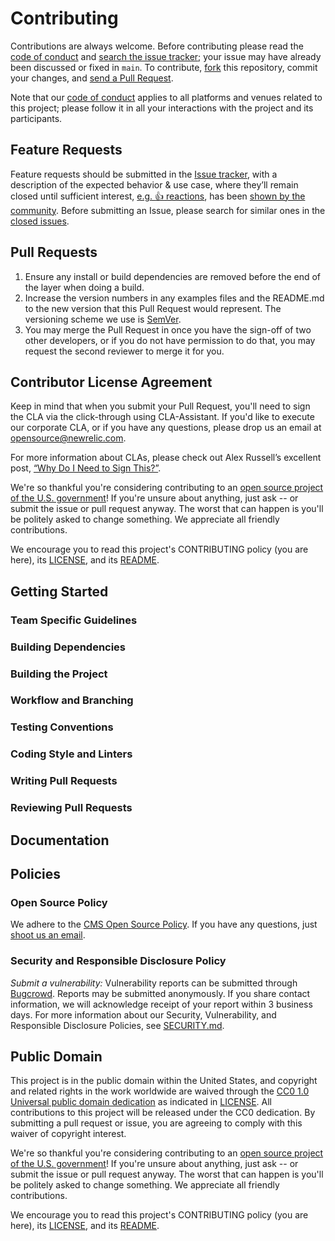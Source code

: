 # Contributing

Contributions are always welcome. Before contributing please read the
[code of conduct](./CODE_OF_CONDUCT.md) and [search the issue tracker](issues); your issue may have already been discussed or fixed in `main`. To contribute,
[fork](https://help.github.com/articles/fork-a-repo/) this repository, commit your changes, and [send a Pull Request](https://help.github.com/articles/using-pull-requests/).

Note that our [code of conduct](./CODE_OF_CONDUCT.md) applies to all platforms and venues related to this project; please follow it in all your interactions with the project and its participants.

## Feature Requests

Feature requests should be submitted in the [Issue tracker](../../issues), with a description of the expected behavior & use case, where they’ll remain closed until sufficient interest, [e.g. :+1: reactions](https://help.github.com/articles/about-discussions-in-issues-and-pull-requests/), has been [shown by the community](../../issues?q=label%3A%22votes+needed%22+sort%3Areactions-%2B1-desc).
Before submitting an Issue, please search for similar ones in the
[closed issues](../../issues?q=is%3Aissue+is%3Aclosed+label%3Aenhancement).

## Pull Requests

1. Ensure any install or build dependencies are removed before the end of the layer when doing a build.
2. Increase the version numbers in any examples files and the README.md to the new version that this Pull Request would represent. The versioning scheme we use is [SemVer](http://semver.org/).
3. You may merge the Pull Request in once you have the sign-off of two other developers, or if you do not have permission to do that, you may request the second reviewer to merge it for you.

## Contributor License Agreement

Keep in mind that when you submit your Pull Request, you'll need to sign the CLA via the click-through using CLA-Assistant. If you'd like to execute our corporate CLA, or if you have any questions, please drop us an email at opensource@newrelic.com.

For more information about CLAs, please check out Alex Russell’s excellent post,
[“Why Do I Need to Sign This?”](https://infrequently.org/2008/06/why-do-i-need-to-sign-this/).
 
 We're so thankful you're considering contributing to an [open source project of the U.S. government](https://code.gov/)! If you're unsure about anything, just ask -- or submit the issue or pull request anyway. The worst that can happen is you'll be politely asked to change something. We appreciate all friendly contributions.
 
 We encourage you to read this project's CONTRIBUTING policy (you are here), its [LICENSE](LICENSE.md), and its [README](README.md). 
 
 ## Getting Started 
<!--- TODO: If you have 'good-first-issue' or 'easy' labels for newcomers, mention them here.--> 
 
 ### Team Specific Guidelines 
<!-- TODO: This section helps contributors understand any team structure in the project (formal or informal.) Encouraged to point towards the MAINTAINERS.md file for further details.--> 
 
 ### Building Dependencies 
<!--- TODO: This step is often skipped, so don't forget to include the steps needed to install on your platform. If you project can be multi-platform, this is an excellent place for first time contributors to send patches!--> 
 
 ### Building the Project 
<!--- TODO: Be sure to include build scripts and instructions, not just the source code itself! -->
 
 ### Workflow and Branching 
<!--- TODO: Workflow Example
We follow the [GitHub Flow Workflow](https://guides.github.com/introduction/flow/)
1. Fork the project
2. Check out the `main` branch
3. Create a feature branch
4. Write code and tests for your change
5. From your branch, make a pull request against `{{ cookiecutter.project_org }}/{{ cookiecutter.project_repo_name }}/main`
6. Work with repo maintainers to get your change reviewed
7. Wait for your change to be pulled into `{{ cookiecutter.project_org }}/{{ cookiecutter.project_repo_name }}/main`
8. Delete your feature branch
-->
 
 ### Testing Conventions 
<!--- TODO: Discuss where tests can be found, how they are run, and what kind of tests/coverage strategy and goals the project has. --> 
 
 ### Coding Style and Linters 
<!--- TODO: HIGHLY ENCOURAGED. Specific tools will vary between different languages/frameworks (e.g. Black for python, eslint for JavaScript, etc...)
1. Mention any style guides you adhere to (e.g. pep8, etc...)
2. Mention any linters your project uses (e.g. flake8, jslint, etc...)
3. Mention any naming conventions your project uses (e.g. Semantic Versioning, CamelCasing, etc...)
4. Mention any other content guidelines the project adheres to (e.g. plainlanguage.gov, etc...)
--> 
 
 ### Writing Pull Requests 
<!-- TODO: Make a brief statement about where to file pull/merge requests, and conventions for doing so. Link to PULL_REQUEST_TEMPLATE.md file.
 Comments should be formatted to a width no greater than 80 columns.
 Files should be exempt of trailing spaces.
 We adhere to a specific format for commit messages. Please write your commit messages along these guidelines. Please keep the line width no greater than 80 columns (You can use `fmt -n -p -w 80` to accomplish this).
 module-name: One line description of your change (less than 72 characters)
 Problem
 Explain the context and why you're making that change. What is the problem you're trying to solve? In some cases there is not a problem and this can be thought of being the motivation for your change.
 Solution
 Describe the modifications you've done.
 Result
 What will change as a result of your pull request? Note that sometimes this section is unnecessary because it is self-explanatory based on the solution.
 Some important notes regarding the summary line:
 workflows Describe what was done; not the result
 workflows Use the active voice
 workflows Use the present tense
 workflows Capitalize properly
 workflows Do not end in a period — this is a title/subject
 workflows Prefix the subject with its scope
 see our .github/PULL_REQUEST_TEMPLATE.md for more examples.
 -->
 
 ### Reviewing Pull Requests 
<!--- TODO: Make a brief statement about how pull-requests are reviewed, and who is doing the reviewing. Linking to MAINTAINERS.md can help.
 Code Review Example
 The repository on GitHub is kept in sync with an internal repository at github.cms.gov. For the most part this process should be transparent to the project users, but it does have some implications for how pull requests are merged into the codebase.
 When you submit a pull request on GitHub, it will be reviewed by the project community (both inside and outside of github.cms.gov), and once the changes are approved, your commits will be brought into github.cms.gov's internal system for additional testing. Once the changes are merged internally, they will be pushed back to GitHub with the next sync.
 This process means that the pull request will not be merged in the usual way. Instead a member of the project team will post a message in the pull request thread when your changes have made their way back to GitHub, and the pull request will be closed.
 The changes in the pull request will be collapsed into a single commit, but the authorship metadata will be preserved.
 -->
 
 ## Documentation 
<!-- TODO: Documentation Example 
We also welcome improvements to the project documentation or to the existing docs. Please file an [issue](https://github.com/{{ cookiecutter.project_org }}/{{ cookiecutter.project_repo_name }}/issues).
 --> 
 
 ## Policies 
 
 ### Open Source Policy 
We adhere to the [CMS Open Source Policy](https://github.com/CMSGov/cms-open-source-policy). If you have any questions, just [shoot us an email](mailto:opensource@cms.hhs.gov).
 
 ### Security and Responsible Disclosure Policy 
*Submit a vulnerability:* Vulnerability reports can be submitted through [Bugcrowd](https://bugcrowd.com/cms-vdp). Reports may be submitted anonymously. If you share contact information, we will acknowledge receipt of your report within 3 business days.
 For more information about our Security, Vulnerability, and Responsible Disclosure Policies, see [SECURITY.md](SECURITY.md).
 
 ## Public Domain 
This project is in the public domain within the United States, and copyright and related rights in the work worldwide are waived through the [CC0 1.0 Universal public domain dedication](https://creativecommons.org/publicdomain/zero/1.0/) as indicated in [LICENSE](LICENSE).
 All contributions to this project will be released under the CC0 dedication. By submitting a pull request or issue, you are agreeing to comply with this waiver of copyright interest.
 
 We're so thankful you're considering contributing to an [open source project of the U.S. government](https://code.gov/)! If you're unsure about anything, just ask -- or submit the issue or pull request anyway. The worst that can happen is you'll be politely asked to change something. We appreciate all friendly contributions.
 
 We encourage you to read this project's CONTRIBUTING policy (you are here), its [LICENSE](LICENSE.md), and its [README](README.md). 

